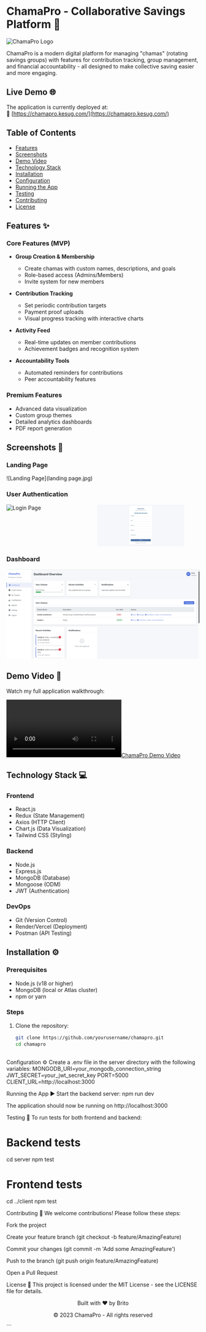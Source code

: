 # ChamaPro - Collaborative Savings Platform 🚀

![ChamaPro Logo](https://via.placeholder.com/150x50?text=ChamaPro+Logo) <!-- Replace with your logo if available -->

ChamaPro is a modern digital platform for managing "chamas" (rotating savings groups) with features for contribution tracking, group management, and financial accountability - all designed to make collective saving easier and more engaging.

## Live Demo 🌐

The application is currently deployed at:  
🔗 [https://chamapro.kesug.com/](https://chamapro.kesug.com/)

## Table of Contents
- [Features](#features-)
- [Screenshots](#screenshots-)
- [Demo Video](#demo-video-)
- [Technology Stack](#technology-stack-)
- [Installation](#installation-)
- [Configuration](#configuration-)
- [Running the App](#running-the-app-)
- [Testing](#testing-)
- [Contributing](#contributing-)
- [License](#license-)

## Features ✨

### Core Features (MVP)
- **Group Creation & Membership**
  - Create chamas with custom names, descriptions, and goals
  - Role-based access (Admins/Members)
  - Invite system for new members

- **Contribution Tracking**
  - Set periodic contribution targets
  - Payment proof uploads
  - Visual progress tracking with interactive charts

- **Activity Feed**
  - Real-time updates on member contributions
  - Achievement badges and recognition system

- **Accountability Tools**
  - Automated reminders for contributions
  - Peer accountability features

### Premium Features
- Advanced data visualization
- Custom group themes
- Detailed analytics dashboards
- PDF report generation

## Screenshots 📸

### Landing Page
![Landing Page](landing page.jpg) <!-- Replace with actual path -->

### User Authentication
<div style="display: flex; gap: 10px;">
  <img src="./login.png" alt="Login Page" width="45%">
  <img src="./register.png" alt="Registration Page" width="45%">
</div>

### Dashboard
![Dashboard](./dashboard.png)

## Demo Video 🎥

Watch my full application walkthrough:

[![ChamaPro Demo Video](./demo.mp4)](./demo.mp4) <!-- This will embed a clickable thumbnail -->

## Technology Stack 💻

### Frontend
- React.js
- Redux (State Management)
- Axios (HTTP Client)
- Chart.js (Data Visualization)
- Tailwind CSS (Styling)

### Backend
- Node.js
- Express.js
- MongoDB (Database)
- Mongoose (ODM)
- JWT (Authentication)

### DevOps
- Git (Version Control)
- Render/Vercel (Deployment)
- Postman (API Testing)

## Installation ⚙️

### Prerequisites
- Node.js (v18 or higher)
- MongoDB (local or Atlas cluster)
- npm or yarn

### Steps
1. Clone the repository:
   ```bash
   git clone https://github.com/yourusername/chamapro.git
   cd chamapro



Configuration ⚙️
Create a .env file in the server directory with the following variables:
MONGODB_URI=your_mongodb_connection_string
JWT_SECRET=your_jwt_secret_key
PORT=5000
CLIENT_URL=http://localhost:3000



Running the App ▶️
Start the backend server:
npm run dev


The application should now be running on http://localhost:3000

Testing 🧪
To run tests for both frontend and backend:

# Backend tests
cd server
npm test

# Frontend tests
cd ../client
npm test


Contributing 🤝
We welcome contributions! Please follow these steps:

Fork the project

Create your feature branch (git checkout -b feature/AmazingFeature)

Commit your changes (git commit -m 'Add some AmazingFeature')

Push to the branch (git push origin feature/AmazingFeature)

Open a Pull Request

License 📄
This project is licensed under the MIT License - see the LICENSE file for details.


<div align="center"> <p>Built with ❤️ by Brito</p> <p>© 2023 ChamaPro - All rights reserved</p> </div> ```

